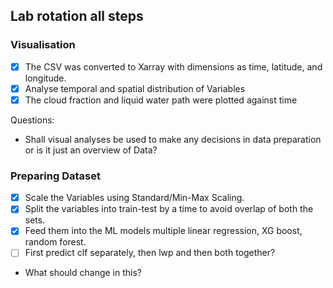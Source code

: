 
## Lab rotation all steps

### Visualisation

- [x] The CSV was converted to Xarray with dimensions as time, latitude, and longitude.
- [x] Analyse temporal and spatial distribution of Variables
- [x] The cloud fraction and liquid water path were plotted against time

Questions:
- Shall visual analyses be used to make any decisions in data preparation or is it just an overview of Data?

### Preparing Dataset
- [x] Scale the Variables using Standard/Min-Max Scaling. 
- [x] Split the variables into train-test by a time to avoid overlap of both the sets. 
- [x] Feed them into the ML models multiple linear regression, XG boost, random forest.
- [ ] First predict clf separately, then lwp and then both together?

- What should change in this?
